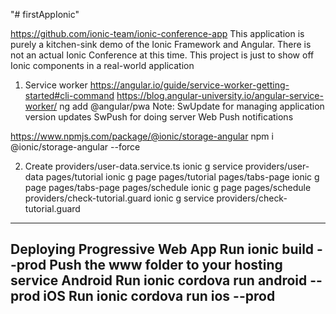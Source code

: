 "# firstAppIonic" 


https://github.com/ionic-team/ionic-conference-app
This application is purely a kitchen-sink demo of the Ionic Framework and Angular.
There is not an actual Ionic Conference at this time. 
This project is just to show off Ionic components in a real-world application

1. Service worker
https://angular.io/guide/service-worker-getting-started#cli-command
https://blog.angular-university.io/angular-service-worker/
ng add @angular/pwa
   Note: 
      SwUpdate for managing application version updates
      SwPush for doing server Web Push notifications


https://www.npmjs.com/package/@ionic/storage-angular
npm i @ionic/storage-angular --force


2. Create
  providers/user-data.service.ts
      ionic g service providers/user-data
  pages/tutorial
      ionic g page pages/tutorial
  pages/tabs-page
      ionic g page pages/tabs-page
  pages/schedule
      ionic g page pages/schedule
  providers/check-tutorial.guard
      ionic g service providers/check-tutorial.guard

----------------------------------------------------------------------
Deploying
Progressive Web App
    Run ionic build --prod
    Push the www folder to your hosting service
Android
    Run ionic cordova run android --prod
iOS
    Run ionic cordova run ios --prod
----------------------------------------------------------------------